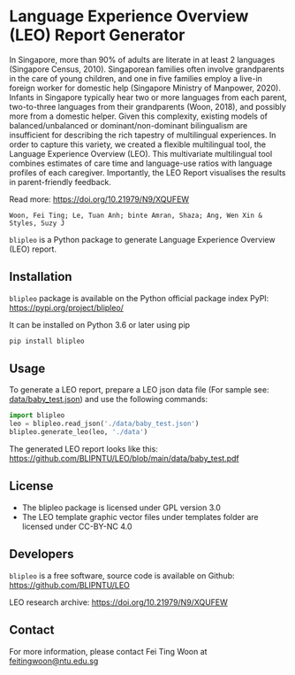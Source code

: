 # Language Experience Overview (LEO) Report Generator

In Singapore, more than 90% of adults are literate in at least 2 languages (Singapore Census, 2010). 
Singaporean families often involve grandparents in the care of young children, and one in five families employ a live-in foreign worker for domestic help (Singapore Ministry of Manpower, 2020). 
Infants in Singapore typically hear two or more languages from each parent, two-to-three languages from their grandparents (Woon, 2018), and possibly more from a domestic helper. 
Given this complexity, existing models of balanced/unbalanced or dominant/non-dominant bilingualism are insufficient for describing the rich tapestry of multilingual experiences. 
In order to capture this variety, we created a flexible multilingual tool, the Language Experience Overview (LEO). 
This multivariate multilingual tool combines estimates of care time and language-use ratios with language profiles of each caregiver. 
Importantly, the LEO Report visualises the results in parent-friendly feedback. 

Read more: https://doi.org/10.21979/N9/XQUFEW

```
Woon, Fei Ting; Le, Tuan Anh; binte Amran, Shaza; Ang, Wen Xin & Styles, Suzy J 
```

`blipleo` is a Python package to generate Language Experience Overview (LEO) report.

## Installation

`blipleo` package is available on the Python official package index PyPI: https://pypi.org/project/blipleo/

It can be installed on Python 3.6 or later using pip

```bash
pip install blipleo
```

## Usage

To generate a LEO report, prepare a LEO json data file (For sample see: [data/baby_test.json](https://github.com/BLIPNTU/LEO/blob/main/data/baby_test.json))
and use the following commands:

```python
import blipleo
leo = blipleo.read_json('./data/baby_test.json')
blipleo.generate_leo(leo, './data')
```

The generated LEO report looks like this: https://github.com/BLIPNTU/LEO/blob/main/data/baby_test.pdf

## License

- The blipleo package is licensed under GPL version 3.0
- The LEO template graphic vector files under templates folder are licensed under CC-BY-NC 4.0

## Developers

`blipleo` is a free software, source code is available on Github: https://github.com/BLIPNTU/LEO

LEO research archive: https://doi.org/10.21979/N9/XQUFEW

## Contact

For more information, please contact Fei Ting Woon at feitingwoon@ntu.edu.sg
